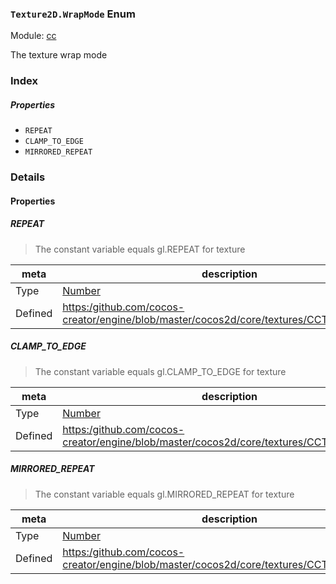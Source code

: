 ### `Texture2D.WrapMode` Enum



Module: [cc](../modules/cc.md)




The texture wrap mode

### Index

##### Properties

  - `REPEAT`
  - `CLAMP_TO_EDGE`
  - `MIRRORED_REPEAT`

### Details

#### Properties


##### REPEAT

> The constant variable equals gl.REPEAT for texture

| meta | description |
|------|-------------|
| Type | <a href="https://developer.mozilla.org/en/JavaScript/Reference/Global_Objects/Number" class="crosslink external" target="_blank">Number</a> |
| Defined | [https:/github.com/cocos-creator/engine/blob/master/cocos2d/core/textures/CCTexture2D.js:42](https:/github.com/cocos-creator/engine/blob/master/cocos2d/core/textures/CCTexture2D.js#L42) |



##### CLAMP_TO_EDGE

> The constant variable equals gl.CLAMP_TO_EDGE for texture

| meta | description |
|------|-------------|
| Type | <a href="https://developer.mozilla.org/en/JavaScript/Reference/Global_Objects/Number" class="crosslink external" target="_blank">Number</a> |
| Defined | [https:/github.com/cocos-creator/engine/blob/master/cocos2d/core/textures/CCTexture2D.js:49](https:/github.com/cocos-creator/engine/blob/master/cocos2d/core/textures/CCTexture2D.js#L49) |



##### MIRRORED_REPEAT

> The constant variable equals gl.MIRRORED_REPEAT for texture

| meta | description |
|------|-------------|
| Type | <a href="https://developer.mozilla.org/en/JavaScript/Reference/Global_Objects/Number" class="crosslink external" target="_blank">Number</a> |
| Defined | [https:/github.com/cocos-creator/engine/blob/master/cocos2d/core/textures/CCTexture2D.js:56](https:/github.com/cocos-creator/engine/blob/master/cocos2d/core/textures/CCTexture2D.js#L56) |


